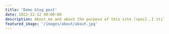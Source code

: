 ```yaml
---
title: 'Demo blog post'
date: 2022-12-12 00:00:00
description: About me and about the purpose of this site (spoil..I still don't know)
featured_image: '/images/about/about.jpg'
---
```



